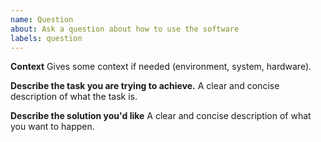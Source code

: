 ```yaml
---
name: Question
about: Ask a question about how to use the software
labels: question
---
```


**Context**
Gives some context if needed (environment, system, hardware).

**Describe the task you are trying to achieve.**
A clear and concise description of what the task is.

**Describe the solution you'd like**
A clear and concise description of what you want to happen.

